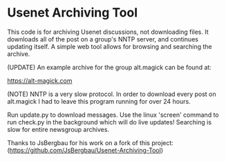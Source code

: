 # Usenet Archiving Tool

This code is for archiving Usenet discussions, not downloading files. It downloads all of the post on a group's NNTP server, and continues updating itself. A simple web tool allows for browsing and searching the archive.

(UPDATE) An example archive for the group alt.magick can be found at:

https://alt-magick.com

(NOTE)   NNTP is a very slow protocol. In order to download every post on alt.magick I had to leave this program running for over 24 hours. 

Run update.py to download messages.  Use the linux 'screen' command to run check.py in the background which will do live updates!
Searching is slow for entire newsgroup archives.

Thanks to JsBergbau for his work on a fork of this project: (https://github.com/JsBergbau/Usenet-Archiving-Tool)
